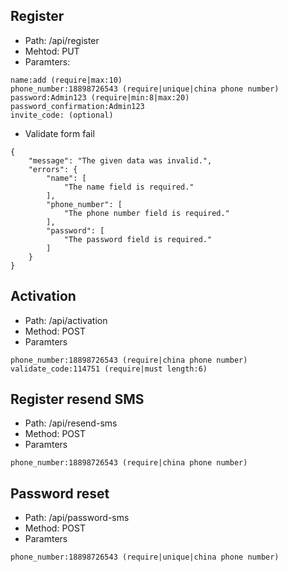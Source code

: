 ## Register
- Path: /api/register
- Mehtod: PUT
- Paramters:
```
name:add (require|max:10)
phone_number:18898726543 (require|unique|china phone number)
password:Admin123 (require|min:8|max:20)
password_confirmation:Admin123
invite_code: (optional)
```

- Validate form fail
```
{
    "message": "The given data was invalid.",
    "errors": {
        "name": [
            "The name field is required."
        ],
        "phone_number": [
            "The phone number field is required."
        ],
        "password": [
            "The password field is required."
        ]
    }
}
```

## Activation
- Path: /api/activation
- Method: POST
- Paramters
```
phone_number:18898726543 (require|china phone number)
validate_code:114751 (require|must length:6)
```

## Register resend SMS
- Path: /api/resend-sms
- Method: POST
- Paramters
```
phone_number:18898726543 (require|china phone number)
```

## Password reset
- Path: /api/password-sms
- Method: POST
- Paramters
```
phone_number:18898726543 (require|unique|china phone number)
